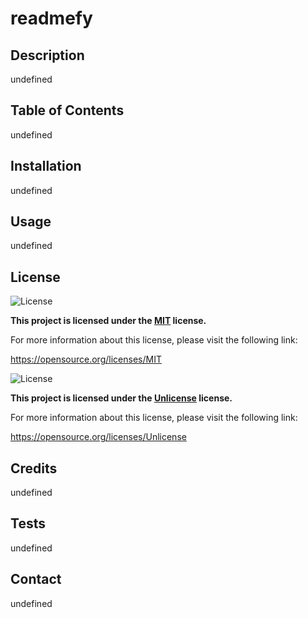 
# readmefy

## Description

undefined

## Table of Contents

undefined

## Installation

undefined

## Usage

undefined

## License

![License](https://img.shields.io/badge/License-MIT-blue.svg)

**This project is licensed under the [MIT](https://opensource.org/licenses/MIT) license.**

For more information about this license, please visit the following link:

https://opensource.org/licenses/MIT

![License](https://img.shields.io/badge/License-Unlicense-blue.svg)

**This project is licensed under the [Unlicense](https://opensource.org/licenses/Unlicense) license.**

For more information about this license, please visit the following link:

https://opensource.org/licenses/Unlicense



## Credits

undefined

## Tests

undefined

## Contact

undefined
